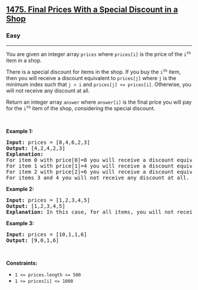 <h2><a href="https://leetcode.com/problems/final-prices-with-a-special-discount-in-a-shop/?envType=daily-question&envId=2025-04-02">1475. Final Prices With a Special Discount in a Shop</a></h2><h3>Easy</h3><hr><p>You are given an integer array <code>prices</code> where <code>prices[i]</code> is the price of the <code>i<sup>th</sup></code> item in a shop.</p>

<p>There is a special discount for items in the shop. If you buy the <code>i<sup>th</sup></code> item, then you will receive a discount equivalent to <code>prices[j]</code> where <code>j</code> is the minimum index such that <code>j &gt; i</code> and <code>prices[j] &lt;= prices[i]</code>. Otherwise, you will not receive any discount at all.</p>

<p>Return an integer array <code>answer</code> where <code>answer[i]</code> is the final price you will pay for the <code>i<sup>th</sup></code> item of the shop, considering the special discount.</p>

<p>&nbsp;</p>
<p><strong class="example">Example 1:</strong></p>

<pre>
<strong>Input:</strong> prices = [8,4,6,2,3]
<strong>Output:</strong> [4,2,4,2,3]
<strong>Explanation:</strong> 
For item 0 with price[0]=8 you will receive a discount equivalent to prices[1]=4, therefore, the final price you will pay is 8 - 4 = 4.
For item 1 with price[1]=4 you will receive a discount equivalent to prices[3]=2, therefore, the final price you will pay is 4 - 2 = 2.
For item 2 with price[2]=6 you will receive a discount equivalent to prices[3]=2, therefore, the final price you will pay is 6 - 2 = 4.
For items 3 and 4 you will not receive any discount at all.
</pre>

<p><strong class="example">Example 2:</strong></p>

<pre>
<strong>Input:</strong> prices = [1,2,3,4,5]
<strong>Output:</strong> [1,2,3,4,5]
<strong>Explanation:</strong> In this case, for all items, you will not receive any discount at all.
</pre>

<p><strong class="example">Example 3:</strong></p>

<pre>
<strong>Input:</strong> prices = [10,1,1,6]
<strong>Output:</strong> [9,0,1,6]
</pre>

<p>&nbsp;</p>
<p><strong>Constraints:</strong></p>

<ul>
	<li><code>1 &lt;= prices.length &lt;= 500</code></li>
	<li><code>1 &lt;= prices[i] &lt;= 1000</code></li>
</ul>
